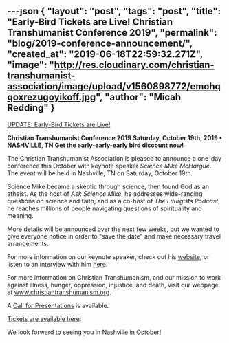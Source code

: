 ---json
{
	"layout": "post",
	"tags": "post",
    "title": "Early-Bird Tickets are Live! Christian Transhumanist Conference 2019",
    "permalink": "blog/2019-conference-announcement/",
    "created_at": "2019-06-18T22:59:32.271Z",
    "image":  "http://res.cloudinary.com/christian-transhumanist-association/image/upload/v1560898772/emohqqoxrezugoyikoff.jpg",
    "author": "Micah Redding"
}
---
[UPDATE: Early-Bird Tickets are Live!](https://christian-transhumanist-conference-2019.eventbrite.com)

**Christian Transhumanist Conference 2019**
**Saturday, October 19th, 2019 • NASHVILLE, TN**
**[Get the early-early-early bird discount now!](https://christian-transhumanist-conference-2019.eventbrite.com)**

The Christian Transhumanist Association is pleased to announce a one-day conference this October with keynote speaker *Science Mike McHargue*. The event will be held in Nashville, TN on Saturday, October 19th. 

Science Mike became a skeptic through science, then found God as an atheist. As the host of *Ask Science Mike*, he addresses wide-ranging questions on science and faith, and as a co-host of *The Liturgists Podcast*, he reaches millions of people navigating questions of spirituality and meaning.

More details will be announced over the next few weeks, but we wanted to give everyone notice in order to "save the date" and make necessary travel arrangements.

For more information on our keynote speaker, check out his [website](https://mikemchargue.com), or listen to an interview with him [here](https://www.christiantranshumanism.org/podcast/21). 

For more information on Christian Transhumanism, and our mission to work against illness, hunger, oppression, injustice, and death, visit our webpage at www.christiantranshumanism.org.

A [Call for Presentations](https://www.christiantranshumanism.org/conference_proposals) is available.  

[Tickets are available here](https://christian-transhumanist-conference-2019.eventbrite.com).

We look forward to seeing you in Nashville in October!